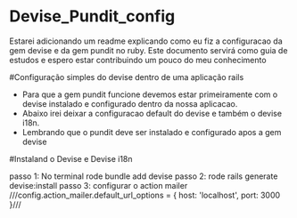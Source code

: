# Devise_Pundit_config
Estarei adicionando um readme explicando como eu fiz a configuracao da gem devise e da gem pundit no ruby. Este documento servirá como guia de estudos e espero estar contribuindo um pouco do meu conhecimento

#Configuração simples do devise dentro de uma aplicação rails
* Para que a gem pundit funcione devemos estar primeiramente com o devise instalado e configurado dentro da nossa aplicacao.
* Abaixo irei deixar a configuracao default do devise e também o devise i18n.
* Lembrando que o pundit deve ser instalado e configurado apos a gem devise

#Instaland o Devise e Devise i18n

passo 1: No terminal rode bundle add devise 
passo 2: rode rails generate devise:install
passo 3: configurar o action mailer 
///config.action_mailer.default_url_options = { host: 'localhost', port: 3000 }///
